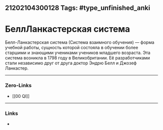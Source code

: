 21202104300128
Tags: #type_unfinished_anki
---
# БеллЛанкастерская система

Белл-Ланкастерская система (Система взаимного обучения) — форма учебной работы, сущность которой состояла в обучении более старшими и знающими учениками учеников младшего возраста. Эта система возникла в 1798 году в Великобритании. Её разработчиками стали независимо друг от друга доктор Эндрю Белл и Джозеф Ланкастер.

---
### Zero-Links
- [[00 QI]]
---
### Links
-